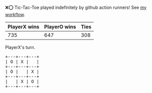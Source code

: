 :x::o: Tic-Tac-Toe played indefinitely by github action runners! See [my workflow](.github/workflows/play.yaml).

|PlayerX wins|PlayerO wins|Ties|
|-|-|-|
|735|647|308|

PlayerX's turn.

<pre>
+---+---+---+
| O | X |   |
+---+---+---+
| O |   | X |
+---+---+---+
|   | X | O |
+---+---+---+
</pre>